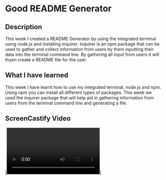 # Good README Generator

## Description
This week I created a README Generator by using the integrated terminal using node.js and installing inquirer. Inquirer is an npm package that can be used to gather and collect information from users by them inputting their data into the terminal command line. By gathering all input from users it will thyen create a README file for the user.

## What I have learned
This week I have learnt how to use my integrated terminal, node.js and npm. Using npm you can install all different types of packages. This week we used the inquirer package that will help aid in gathering information from users from the terminal command line and generating a file. 

## ScreenCastify Video
[![Video](./README-Generator.mp4)]


